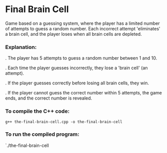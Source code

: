 # Final Brain Cell 

Game based on a guessing system, where the player has a limited number of attempts to guess a random number. Each incorrect attempt 'eliminates' a brain cell, and the player loses when all brain cells are depleted.

### Explanation:

. The player has 5 attempts to guess a random number between 1 and 10.

. Each time the player guesses incorrectly, they lose a 'brain cell' (an attempt). 

. If the player guesses correctly before losing all brain cells, they win. 

. If the player cannot guess the correct number within 5 attempts, the game ends, 
and the correct number is revealed.

### To compile the C++ code:

`g++ the-final-brain-cell.cpp -o the-final-brain-cell`

### To run the compiled program:

`./the-final-brain-cell
